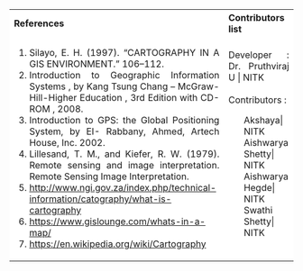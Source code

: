 <table style="text-align:justify;">
 <tr style="background-color: white">
   <th>References</th>
   <th>Contributors list</th>
 </tr>
 <tr style="background-color: white">
   <td>
   <ol>
   <li>Silayo, E. H. (1997). “CARTOGRAPHY IN A GIS ENVIRONMENT.” 106–112.</li>
   <li>Introduction to Geographic Information Systems , by Kang Tsung Chang – McGraw- Hill-Higher Education , 3rd Edition with CD-ROM , 2008.</li>
   <li>Introduction to GPS: the Global Positioning System, by EI- Rabbany, Ahmed, Artech House, Inc. 2002.</li>
   <li>Lillesand, T. M., and Kiefer, R. W. (1979). Remote sensing and image interpretation. Remote Sensing Image Interpretation.</li>
   <li><a href="http://www.ngi.gov.za/index.php/technical-information/catography/what-is-cartography">http://www.ngi.gov.za/index.php/technical-information/catography/what-is-cartography</a></li>
   <li><a href="https://www.gislounge.com/whats-in-a-map/">https://www.gislounge.com/whats-in-a-map/</a></li>
   <li><a href="https://en.wikipedia.org/wiki/Cartography">https://en.wikipedia.org/wiki/Cartography</a></li>
   </ol>
  </td>
   <td>Developer : Dr. Pruthviraj U | NITK</br></br>
   Contributors :
   <ul style="list-style-type: none;">
   <li>Akshaya| NITK</li>
   <li>Aishwarya Shetty| NITK</li>
   <li> Aishwarya Hegde| NITK</li>
   <li>Swathi Shetty| NITK</li>
    </ul></td>
 </tr>
</table>
